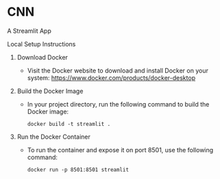 # CNN 

A Streamlit App

Local Setup Instructions

1. Download Docker

   - Visit the Docker website to download and install Docker on your system: https://www.docker.com/products/docker-desktop

2. Build the Docker Image

   - In your project directory, run the following command to build the Docker image:

     `docker build -t streamlit .`

3. Run the Docker Container

   - To run the container and expose it on port 8501, use the following command:

     `docker run -p 8501:8501 streamlit`
